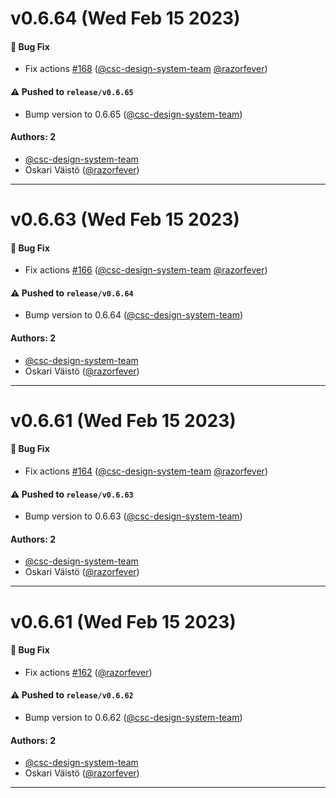 # v0.6.64 (Wed Feb 15 2023)

#### 🐛 Bug Fix

- Fix actions [#168](https://github.com/CSCfi/csc-ui/pull/168) ([@csc-design-system-team](https://github.com/csc-design-system-team) [@razorfever](https://github.com/razorfever))

#### ⚠️ Pushed to `release/v0.6.65`

- Bump version to 0.6.65 ([@csc-design-system-team](https://github.com/csc-design-system-team))

#### Authors: 2

- [@csc-design-system-team](https://github.com/csc-design-system-team)
- Oskari Väistö ([@razorfever](https://github.com/razorfever))

---

# v0.6.63 (Wed Feb 15 2023)

#### 🐛 Bug Fix

- Fix actions [#166](https://github.com/CSCfi/csc-ui/pull/166) ([@csc-design-system-team](https://github.com/csc-design-system-team) [@razorfever](https://github.com/razorfever))

#### ⚠️ Pushed to `release/v0.6.64`

- Bump version to 0.6.64 ([@csc-design-system-team](https://github.com/csc-design-system-team))

#### Authors: 2

- [@csc-design-system-team](https://github.com/csc-design-system-team)
- Oskari Väistö ([@razorfever](https://github.com/razorfever))

---

# v0.6.61 (Wed Feb 15 2023)

#### 🐛 Bug Fix

- Fix actions [#164](https://github.com/CSCfi/csc-ui/pull/164) ([@csc-design-system-team](https://github.com/csc-design-system-team) [@razorfever](https://github.com/razorfever))

#### ⚠️ Pushed to `release/v0.6.63`

- Bump version to 0.6.63 ([@csc-design-system-team](https://github.com/csc-design-system-team))

#### Authors: 2

- [@csc-design-system-team](https://github.com/csc-design-system-team)
- Oskari Väistö ([@razorfever](https://github.com/razorfever))

---

# v0.6.61 (Wed Feb 15 2023)

#### 🐛 Bug Fix

- Fix actions [#162](https://github.com/CSCfi/csc-ui/pull/162) ([@razorfever](https://github.com/razorfever))

#### ⚠️ Pushed to `release/v0.6.62`

- Bump version to 0.6.62 ([@csc-design-system-team](https://github.com/csc-design-system-team))

#### Authors: 2

- [@csc-design-system-team](https://github.com/csc-design-system-team)
- Oskari Väistö ([@razorfever](https://github.com/razorfever))

---

